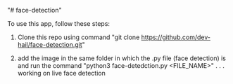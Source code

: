 "# face-detection" 

To use this app, follow these steps:
1. Clone this repo using command "git clone https://github.com/dev-hail/face-detection.git"

2. add the image in the same folder in which the .py file (face detection) is and run the command "python3 face-detedction.py <FILE_NAME>"
.
.
.
working on live face detection
